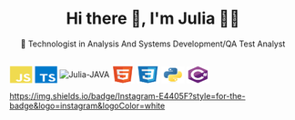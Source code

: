 ## <h1 align='center'> Hi there 👋, I'm Julia 👩‍💻 </h1>


<p align='center'> 🔭 Technologist in Analysis And Systems Development/QA Test Analyst </p>



<div style="display: inline_block"><br>
   <img align="center" alt="Julia-JS" height="30" width="40" src="https://raw.githubusercontent.com/devicons/devicon/master/icons/javascript/javascript-plain.svg">
  <img align="center" alt="Julia-Ts" height="30" width="40" src="https://raw.githubusercontent.com/devicons/devicon/master/icons/typescript/typescript-plain.svg">
  <img align="center" alt="Julia-JAVA" height="30" width="40" src="<img src="https://cdn.jsdelivr.net/gh/devicons/devicon/icons/java/java-plain-wordmark.svg">
  <img align="center" alt="Rafa-HTML" height="30" width="40" src="https://raw.githubusercontent.com/devicons/devicon/master/icons/html5/html5-original.svg">
  <img align="center" alt="Rafa-CSS" height="30" width="40" src="https://raw.githubusercontent.com/devicons/devicon/master/icons/css3/css3-original.svg">
  <img align="center" alt="Rafa-Python" height="30" width="40" src="https://raw.githubusercontent.com/devicons/devicon/master/icons/python/python-original.svg">
  <img align="center" alt="Rafa-Csharp" height="30" width="40" src="https://raw.githubusercontent.com/devicons/devicon/master/icons/csharp/csharp-original.svg">
  </div>
 

https://img.shields.io/badge/Instagram-E4405F?style=for-the-badge&logo=instagram&logoColor=white



